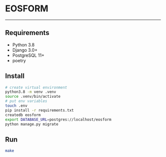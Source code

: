 # EOSFORM
---

## Requirements

- Python 3.8
- Django 3.0+
- PostgreSQL 11+
- poetry

## Install

```bash
# create virtual environment
python3.8 -m venv .venv
source .venv/bin/activate
# put env variables
touch .env
pip install -r requirements.txt
createdb eosform
export DATABASE_URL=postgres://localhost/eosform
python manage.py migrate
```

## Run

```bash
make
```
